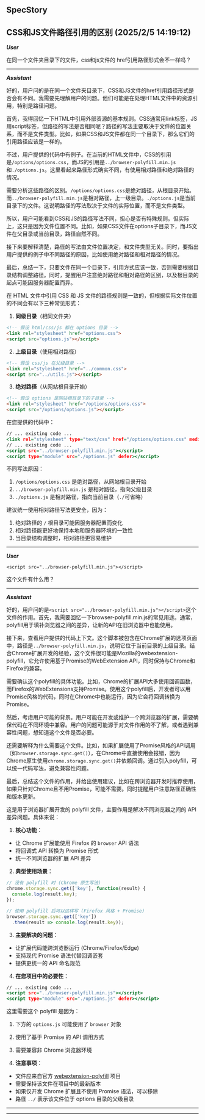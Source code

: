 ## SpecStory

## CSS和JS文件路径引用的区别 (2025/2/5 14:19:12)

_**User**_

在同一个文件夹目录下的文件，css和js文件的 href引用路径形式会不一样吗？

---

_**Assistant**_

<think>
好的，用户问的是在同一个文件夹目录下，CSS和JS文件的href引用路径形式是否会有不同。我需要先理解用户的问题。他们可能是在处理HTML文件中的资源引用，特别是路径问题。

首先，我得回忆一下HTML中引用外部资源的基本规则。CSS通常用link标签，JS用script标签，但路径的写法是否相同呢？路径的写法主要取决于文件的位置关系，而不是文件类型。比如，如果CSS和JS文件都在同一个目录下，那么它们的引用路径应该是一样的。

不过，用户提供的代码中有例子。在当前的HTML文件中，CSS的引用是`/options/options.css`，而JS的引用是`../browser-polyfill.min.js`和`./options.js`。这里看起来路径形式确实不同，有使用相对路径和绝对路径的情况。

需要分析这些路径的区别。`/options/options.css`是绝对路径，从根目录开始。而`../browser-polyfill.min.js`是相对路径，上一级目录。`./options.js`是当前目录下的文件。这说明路径的写法取决于文件的实际位置，而不是文件类型。

所以，用户可能看到CSS和JS的路径写法不同，担心是否有特殊规则。但实际上，这只是因为文件位置不同。比如，如果CSS文件在options子目录下，而JS文件在父目录或当前目录，路径自然不同。

接下来要解释清楚，路径的写法由文件位置决定，和文件类型无关。同时，要指出用户提供的例子中不同路径的原因，比如使用绝对路径和相对路径的情况。

最后，总结一下，只要文件在同一个目录下，引用方式应该一致，否则需要根据目录结构调整路径。同时，提醒用户注意绝对路径和相对路径的区别，以及根目录的起点可能因服务器配置而异。
</think>

在 HTML 文件中引用 CSS 和 JS 文件的路径规则是一致的，但根据实际文件位置的不同会有以下三种常见形式：

1. **同级目录**（相同文件夹）
```html
<!-- 假设 html/css/js 都在 options 目录 -->
<link rel="stylesheet" href="options.css">
<script src="options.js"></script>
```

2. **上级目录**（使用相对路径）
```html
<!-- 假设 css/js 在父级目录 -->
<link rel="stylesheet" href="../common.css">
<script src="../utils.js"></script>
```

3. **绝对路径**（从网站根目录开始）
```html
<!-- 假设 options 是网站根目录下的子目录 -->
<link rel="stylesheet" href="/options/options.css">
<script src="/options/options.js"></script>
```

在您提供的代码中：
```language:src/options/options.html
// ... existing code ...
<link rel="stylesheet" type="text/css" href="/options/options.css" media="screen">
// ... existing code ...
<script src="../browser-polyfill.min.js"></script>
<script type="module" src="./options.js" defer></script>
```

不同写法原因：
1. `/options/options.css` 是绝对路径，从网站根目录开始
2. `../browser-polyfill.min.js` 是相对路径，指向父级目录
3. `./options.js` 是相对路径，指向当前目录（`./`可省略）

建议统一使用相对路径写法更安全，因为：
1. 绝对路径的 `/` 根目录可能因服务器配置而变化
2. 相对路径能更好地保持本地和服务器环境的一致性
3. 当目录结构调整时，相对路径更容易维护

---

_**User**_

    <script src="../browser-polyfill.min.js"></script>
这个文件有什么用？

---

_**Assistant**_

<think>

好的，用户问的是`<script src="../browser-polyfill.min.js"></script>`这个文件的作用。首先，我需要回忆一下browser-polyfill.min.js的常见用途。通常，polyfill用于填补浏览器之间的差异，让新的API在旧浏览器中也能使用。

接下来，查看用户提供的代码上下文。这个脚本被包含在Chrome扩展的选项页面中，路径是`../browser-polyfill.min.js`，说明它位于当前目录的上级目录。结合Chrome扩展开发的经验，这个文件很可能是Mozilla的webextension-polyfill，它允许使用基于Promise的WebExtension API，同时保持与Chrome和Firefox的兼容。

需要确认这个polyfill的具体功能。比如，Chrome的扩展API大多使用回调函数，而Firefox的WebExtensions支持Promise。使用这个polyfill后，开发者可以用Promise风格的代码，同时在Chrome中也能运行，因为它会将回调转换为Promise。

然后，考虑用户可能的背景。用户可能在开发或维护一个跨浏览器的扩展，需要确保代码在不同环境中兼容。用户的问题可能源于对文件作用的不了解，或者遇到兼容性问题，想知道这个文件是否必要。

还需要解释为什么需要这个文件。比如，如果扩展使用了Promise风格的API调用（如`browser.storage.sync.get()`），在Chrome中直接使用会报错，因为Chrome原生使用`chrome.storage.sync.get()`并依赖回调。通过引入polyfill，可以统一代码写法，避免兼容性问题。

最后，总结这个文件的作用，并给出使用建议，比如在跨浏览器开发时推荐使用，如果只针对Chrome且不用Promise，可能不需要。同时提醒用户注意路径正确性和版本更新。
</think>

这是用于浏览器扩展开发的 polyfill 文件，主要作用是解决不同浏览器之间的 API 差异问题。具体来说：

1. **核心功能**：
- 让 Chrome 扩展能使用 Firefox 的 `browser` API 语法
- 将回调式 API 转换为 Promise 形式
- 统一不同浏览器的扩展 API 差异

2. **典型使用场景**：
```javascript
// 没有 polyfill 时 (Chrome 原生写法)
chrome.storage.sync.get(['key'], function(result) {
  console.log(result.key);
});

// 使用 polyfill 后可以这样写 (Firefox 风格 + Promise)
browser.storage.sync.get(['key'])
  .then(result => console.log(result.key));
```

3. **主要解决的问题**：
- 让扩展代码能跨浏览器运行 (Chrome/Firefox/Edge)
- 支持现代 Promise 语法代替回调嵌套
- 提供更统一的 API 命名规范

4. **在您项目中的必要性**：
```language:src/options/options.html
// ... existing code ...
<script src="../browser-polyfill.min.js"></script>
<script type="module" src="./options.js" defer></script>
```

这里需要这个 polyfill 是因为：
1. 下方的 `options.js` 可能使用了 `browser` 对象
2. 使用了基于 Promise 的 API 调用方式
3. 需要兼容非 Chrome 浏览器环境

5. **注意事项**：
- 文件应来自官方 [webextension-polyfill](https://github.com/mozilla/webextension-polyfill) 项目
- 需要保持该文件在项目中的最新版本
- 如果仅开发 Chrome 扩展且不使用 Promise 语法，可以移除
- 路径 `../` 表示该文件位于 options 目录的父级目录

---



---


